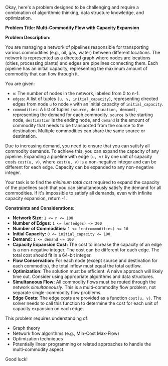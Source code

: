 Okay, here's a problem designed to be challenging and require a combination of algorithmic thinking, data structure knowledge, and optimization.

**Problem Title: Multi-Commodity Flow with Capacity Expansion**

**Problem Description:**

You are managing a network of pipelines responsible for transporting various commodities (e.g., oil, gas, water) between different locations. The network is represented as a directed graph where nodes are locations (cities, processing plants) and edges are pipelines connecting them. Each pipeline has an initial capacity, representing the maximum amount of commodity that can flow through it.

You are given:

*   `n`: The number of nodes in the network, labeled from 0 to n-1.
*   `edges`: A list of tuples `(u, v, initial_capacity)`, representing directed edges from node `u` to node `v` with an initial capacity of `initial_capacity`.
*   `commodities`: A list of tuples `(source, destination, demand)`, representing the demand for each commodity. `source` is the starting node, `destination` is the ending node, and `demand` is the amount of commodity that needs to be transported from the source to the destination. Multiple commodities can share the same source or destination.

Due to increasing demand, you need to ensure that you can satisfy all commodity demands. To achieve this, you can expand the capacity of any pipeline. Expanding a pipeline with edge `(u, v)` by one unit of capacity costs `cost(u, v)`, where `cost(u, v)` is a non-negative integer and can be different for each edge. Capacity can be expanded to any non-negative integer.

Your task is to find the *minimum total cost* required to expand the capacity of the pipelines such that you can simultaneously satisfy the demand for all commodities. If it's impossible to satisfy all demands, even with infinite capacity expansion, return -1.

**Constraints and Considerations:**

*   **Network Size:** `1 <= n <= 100`
*   **Number of Edges:** `1 <= len(edges) <= 200`
*   **Number of Commodities:** `1 <= len(commodities) <= 10`
*   **Initial Capacity:** `0 <= initial_capacity <= 100`
*   **Demand:** `1 <= demand <= 100`
*   **Capacity Expansion Cost:** The cost to increase the capacity of an edge is a non-negative integer. The cost can be different for each edge. The total cost should fit in a 64-bit integer.
*   **Flow Conservation:** For each node (except source and destination for each commodity), the total inflow must equal the total outflow.
*   **Optimization:** The solution must be efficient. A naive approach will likely time out. Consider using appropriate algorithms and data structures.
*   **Simultaneous Flow:**  All commodity flows must be routed through the network *simultaneously*.  This is a multi-commodity flow problem, not separate single-commodity flow problems.
*   **Edge Costs:** The edge costs are provided as a function `cost(u, v)`. The solver needs to call this function to determine the cost for each unit of capacity expansion on each edge.

This problem requires understanding of:

*   Graph theory
*   Network flow algorithms (e.g., Min-Cost Max-Flow)
*   Optimization techniques
*   Potentially linear programming or related approaches to handle the multi-commodity aspect.

Good luck!
